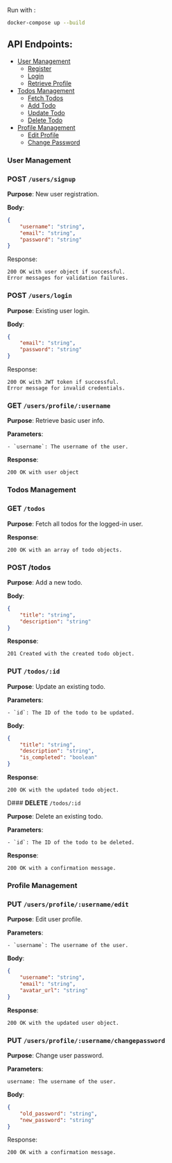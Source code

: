 Run with : 
~~~sh
docker-compose up --build
~~~


## API Endpoints:

- [User Management](#user-management)
    - [Register](#post-usersregister)
    - [Login](#post-userslogin)
    - [Retrieve Profile](#get-usersprofileusername)
- [Todos Management](#todos-management)
    - [Fetch Todos](#get-todos)
    - [Add Todo](#post-todos)
    - [Update Todo](#put-todosid)
    - [Delete Todo](#delete-todosid)
- [Profile Management](#profile-management)
    - [Edit Profile](#put-usersprofileusernameedit)
    - [Change Password](#put-usersprofileusernamechangepassword)


### **User Management**

### **POST** `/users/signup`
**Purpose**: New user registration.

**Body**:
```json
{
    "username": "string",
    "email": "string",
    "password": "string"
}
```

Response:

    200 OK with user object if successful.
    Error messages for validation failures.


### **POST** `/users/login`

**Purpose**: Existing user login.

**Body**:
```json
{
    "email": "string",
    "password": "string"
}
```

Response:

    200 OK with JWT token if successful.
    Error message for invalid credentials.

### **GET** `/users/profile/:username`

**Purpose**: Retrieve basic user info.

**Parameters**:

    - `username`: The username of the user.

**Response**:

    200 OK with user object


### Todos Management

### **GET** `/todos`

**Purpose**: Fetch all todos for the logged-in user.

**Response**:

    200 OK with an array of todo objects.

### **POST** /todos

**Purpose**: Add a new todo.

**Body**:
```json
{
    "title": "string",
    "description": "string"
}
```
**Response**:

    201 Created with the created todo object.

### **PUT** `/todos/:id`

**Purpose**: Update an existing todo.

**Parameters**:

    - `id`: The ID of the todo to be updated.

**Body**:
```json
{
    "title": "string",
    "description": "string",
    "is_completed": "boolean"
}
```

**Response**:

    200 OK with the updated todo object.

D### **DELETE** `/todos/:id`

**Purpose**: Delete an existing todo.

**Parameters**:

    - `id`: The ID of the todo to be deleted.

**Response**:

    200 OK with a confirmation message.

### Profile Management


### **PUT** `/users/profile/:username/edit`

**Purpose**: Edit user profile.

**Parameters**:

    - `username`: The username of the user.

**Body**:
```json
{
    "username": "string",
    "email": "string",
    "avatar_url": "string"
}
```

**Response**:

    200 OK with the updated user object.


### **PUT** `/users/profile/:username/changepassword`


**Purpose**: Change user password.

**Parameters**:

    username: The username of the user.

**Body**:
```json
{
    "old_password": "string",
    "new_password": "string"
}
```

Response:

    200 OK with a confirmation message.